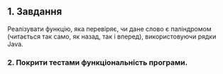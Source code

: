 ## 1. Завдання
Реалізувати функцію, яка перевіряє, чи дане слово є паліндромом (читається так само, як назад, так і вперед), використовуючи рядки Java. 

### 2. Покрити тестами функціональність програми.
